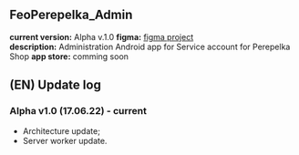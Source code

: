 ## FeoPerepelka_Admin
__current version:__ Alpha v.1.0
__figma:__ [figma project](https://www.figma.com/proto/mCW7o3lR1MJ9S0BYbs0Yzx/feo-perepelka---%D0%B0%D0%B4%D0%BC%D0%B8%D0%BD%D0%B8%D1%81%D1%82%D1%80%D0%B0%D1%82%D0%B8%D0%BD%D0%B0%D1%8F?node-id=1%3A9&starting-point-node-id=1%3A9)  
__description:__ Administration Android app for Service account for Perepelka Shop
__app store:__ comming soon

## (EN) Update log
### Alpha v1.0 (17.06.22) - current
- Architecture update;
- Server worker update.
